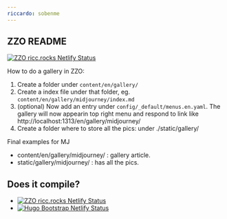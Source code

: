 ```yaml
---
riccardo: sobenme
---
```


## ZZO README

[![ZZO ricc.rocks Netlify Status](https://api.netlify.com/api/v1/badges/444a5ada-1134-4e5c-9691-3a4a33799ab4/deploy-status)](https://app.netlify.com/sites/ricc-zzo/deploys)


How to do a gallery in ZZO:

1. Create a folder under `content/en/gallery/`
2. Create a index file under that folder, eg. `content/en/gallery/midjourney/index.md`
3. (optional) Now add an entry under `config/_default/menus.en.yaml`. The gallery will now appearin top right menu
   and respond to link like http://localhost:1313/en/gallery/midjourney/
4. Create a folder where to store all the pics: under ./static/gallery/

Final examples for MJ

*  content/en/gallery/midjourney/ : gallery article.
*  static/gallery/midjourney/ : has all the pics.

## Does it compile?

*  [![ZZO ricc.rocks Netlify Status](https://api.netlify.com/api/v1/badges/444a5ada-1134-4e5c-9691-3a4a33799ab4/deploy-status)](https://app.netlify.com/sites/ricc-zzo/deploys)
* [![Hugo Bootstrap Netlify Status](https://api.netlify.com/api/v1/badges/0441c68e-204c-4020-aebf-1a2afa7420e4/deploy-status)](https://app.netlify.com/sites/hugo-bootstrap-ricc-rocks/deploys)
